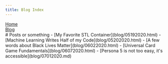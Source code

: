 ```yaml
---
title: Blog Index
---
```



<head>
  <meta charset="UTF-8">
  <title>time to open blogs...</title>
  <link rel="shortcut icon" href="favicon.ico">
</head>
<div id="sitelinks">
  <a href="index.html">Home</a><br>
  <a href="blog/blogindex.html">Blog</a>
</div>
# Posts or something
- [My Favorite STL Container](blog/05192020.html)	
- [Machine Learning Writes Half of my Code](blog/05202020.html)
- [A few words about Black Lives Matter](blog/06022020.html)
- [Universal Card Game Fundamentals](blog/06072020.html)
- [Persona 5 is not too easy, it's accessible](blog/07012020.md)
